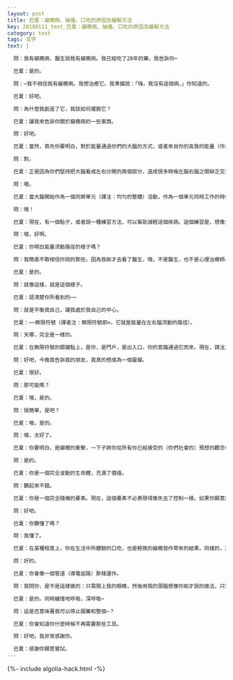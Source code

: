 ```yaml
---
layout: post
title: 巴夏：癲癇病、抽搐、口吃的原因及緩解方法
key: 20180111_text_巴夏：癲癇病、抽搐、口吃的原因及緩解方法
category: text
tags: 文字
text: |

  問：我有癲癇病，醫生說我有癲癇病。我已經吃了28年的藥，我告訴你⋯

  巴夏：是的。

  問：⋯我不相信我有癲癇病。我想治癒它。我準備說：「嗨，我沒有這個病，」你知道的。

  巴夏：好吧。

  問：為什麼我創造了它，我該如何擺脫它？

  巴夏：讓我來告訴你關於癲癇病的一些東西。

  問：好吧。

  巴夏：當然，首先你要明白，對於能量通過你們的大腦的方式，或者來自你的高我的能量（作為你的頭腦）表達它自己的方式，你們的社會有特定的看法。癲癇病就是你們社會的這種信念產物。你們把你們的大腦分成了多個部分；你們把它分成左腦和右腦。不過，事實上，大腦是一個整體。

  問：對。

  巴夏：正是因為你們堅持把大腦看成左右分開的兩個部分，造成很多時候左腦右腦之間缺乏交流，從而導致你們所稱的癲癇病。

  問：哦。

  巴夏：當大腦開始作為一個同質單元（譯注：均勻的整體）活動，作為一個單元同時工作的時候，由於你們的信念系統——大腦不是一個整體，而是由功能不同左右兩半構成——的過濾，大腦讓一切變得不正常了。癲癇病由此產生。它讓（大腦）系統短路，因為你沒有創造系統可以處理那種統一活動的觀念。

  問：哦！

  巴夏：現在，有一個點子，或者說一種練習方法，可以幫助減輕這個疾病。這個練習是，想像大腦的左右半球，想像能量以循環運動的方式同時在兩個半球流動，並且流暢地穿越左腦和右腦。

  問：哦，好啊。

  巴夏：你明白能量流動路徑的樣子嗎？

  問：我簡直不敢相信你說的那些。因為我剛才去看了醫生，哦，不是醫生，也不是心理治療師。他讓我進入冥想狀態。在冥想中我看到的正是你⋯你正在做的。

  巴夏：是的。

  問：就像這樣，就是這個樣子。

  巴夏：認清楚你所看到的⋯⋯

  問：就是平衡我自己，讓我處於我自己的中心。

  巴夏：⋯⋯無限符號（譯者注：無限符號即∞，它就是能量在左右腦流動的路徑）。

  問：天哪，完全是一樣的。

  巴夏：在無限符號的關鍵點上，是你，是門戶，是出入口，你的意識通過它而來。現在，請注意關於抽搐和癲癇的其他一些事情。由於這樣的信念系統，許多在此生已經成為著名的靈媒的人，或者說絕大多數這樣的人，包括你面前的這個靈媒（Darryl Anka），在他們的生活中，已經經歷過某種對頭腦的衝擊，經歷過抽搐和癲癇的發作。

  問：好吧，今晚我告訴我的朋友，我真的想成為一個靈媒。

  巴夏：很好。

  問：那可能嗎？

  巴夏：哦，是的。

  問：很簡單，是吧？

  巴夏：哦，是的。

  問：哦，太好了。

  巴夏：你要明白，是癲癇的衝擊，一下子將你從所有你已經接受的（你們社會的）預想的觀念中解脫出來。

  問：是的。

  巴夏：你是一個完全波動的生命體，充滿了價值。

  問：聽起來不錯。

  巴夏：你是一個完全隨機的要素。現在，這個要素不必表現得像失去了控制一樣。如果你願意讓它以一種同質的方式表現的話，它可以表現為創造性服務。

  問：好吧。

  巴夏：你聽懂了嗎？

  問：我懂了。

  巴夏：在某種程度上，你在生活中所體驗的口吃，也是輕微的癲癇發作帶來的結果。同樣的，通過中心的你，來融合左腦右腦，你可以緩解這種輕微的癲癇病。把它看作一種能量編排，感覺你自己是一個同質能量（或完整的均勻能量），而不是多個部件的集合。如果你是一個同質能量，你就不必去想所有的部件之間流暢交流的困難了。你將不必感到你在盡力對付許多不同的事情，你將不必感到你必須協調多種多樣的觀念。

  問：好的。

  巴夏：你會像一個管道（導電迴路）那樣運作。

  問：我問你，是不是這樣做的：只需閉上我的眼睛，然後用我的頭腦想像你剛才說的做法，只需在我頭腦中那樣想像即可。

  巴夏：是的。同時緩慢地呼吸，深呼吸⋯

  問：這是否意味著我可以停止服藥和整個⋯？

  巴夏：你會知道你什麼時候不再需要那些工具。

  問：好吧。我非常感謝你。

  巴夏：感謝你願意嘗試。
---
```


{%- include algolia-hack.html -%}
